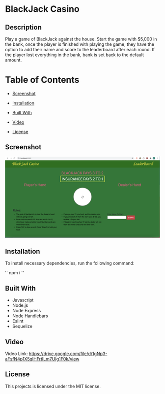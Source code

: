 # BlackJack Casino

## Description

Play a game of BlackJack against the house. Start the game with $5,000 in the bank, once the player is finished with playing the game, they have the option to add their name and score to the leaderboard after each round. If the player lost everything in the bank, bank is set back to the default amount.

# Table of Contents

* [Screenshot](#screenshot)

* [Installation](#installation)

* [Built With](#builtwith)

* [Video](#video)

* [License](#license)

## Screenshot

![alt text](/public/Images/BlackJackCasino.png)

## Installation

To install necessary dependencies, run the following command:

''
 npm i
''

## Built With

* Javascript
* Node.js
* Node Express
* Node Handlebars
* Eslint
* Sequelize

## Video

Video Link: https://drive.google.com/file/d/1gNp3-aFsfN4p1X5qIHFrtILm7UIg1F0k/view

## License

This projects is licensed under the MIT license.



